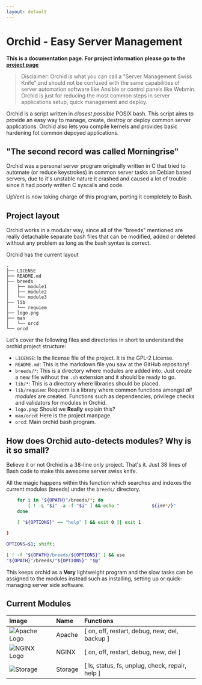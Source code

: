 ```yaml
---
layout: default
---
```


# Orchid - Easy Server Management

**This is a documentation page. For project information please go to the
[project page](https://upvent.codes/orchid)**


> Disclaimer: Orchid is what you can call a "Server Management Swiss Knife"
> and should not be confused with the same capabilities of server automation
> software like Ansible or control panels like Webmin. Orchid is just for
> reducing the most common steps in server applications setup, quick
> management and deploy.

Orchid is a script written in *closest possible* POSIX bash. This script aims
to provide an easy way to manage, create, destroy or deploy common server
applications. Orchid also lets you compile kernels and provides basic hardening
fot common depoyed applications.

## "The second record was called Morningrise"

Orchid was a personal server program originally written in C that tried to automate (or reduce keystrokes) in common server tasks on Debian based servers, due to it's unstable nature it crashed and caused a lot of trouble since it had poorly written C syscalls and code.

UpVent is now taking charge of this program, porting it completely to Bash.

## Project layout

Orchid works in a modular way, since all of the "breeds" mentioned are
really detachable separate bash files that can be modified, added or
deleted without any problem as long as the bash syntax is correct.

Orchid has the current layout

```
.
├── LICENSE
├── README.md
├── breeds
│   ├── module1
│   ├── module2
│   └── module3
├── lib
│   └── requiem
├── logo.png
├── man
│   └── orcd
└── orcd
```

Let's cover the following files and directories in short to understand
the orchid project structure:

* `LICENSE`: Is the license file of the project. It is the GPL-2 License.
* `README.md`: This is the markdown file you saw at the GitHub repository!
* `breeds/*`: This is a directory where modules are added into. Just create
a new file without the `.sh` extension and it should be ready to go.
* `lib/*`: This is a directory where libraries should be placed.
* `lib/requiem`: Requiem is a library where common functions amongst
*all modules* are created. Functions such as dependencies, privilege
checks and validators for modules in Orchid.
* `logo.png`: Should we **Really** explain this?
* `man/orcd`: Here is the project manpage.
* `orcd`: Main orchid bash program.


## How does Orchid auto-detects modules? Why is it so small?

Believe it or not Orchid is a 38-line only project. That's it.
Just 38 lines of Bash code to make this awesome server swiss knife.

All the magic happens within this function which searches and
indexes the current modules (breeds) under the `breeds/` directory.

```bash
    for i in "${OPATH}"/breeds/*; do
        [ ! -L "$i" -a -f "$i" ] && echo "            ${i##*/}"
    done

    [ "${OPTIONS}" == "help" ] && exit 0 || exit 1
   
}

OPTIONS=$1; shift;

[ ! -f "${OPATH}/breeds/${OPTIONS}" ] && use
"${OPATH}"/breeds/"${OPTIONS}" "$@"
```

This keeps orchid as a **Very** lightweight program and
the slow tasks can be assigned to the modules instead
such as installing, setting up or quick-managing server
side software.


## Current Modules

| Image                                                                                  | Name    | Functions                                       |
|:---------------------------------------------------------------------------------------|:--------|:------------------------------------------------|
| ![Apache Logo](https://cdn.iconscout.com/icon/free/png-256/apache-8-1174973.png)       | Apache  | [ on, off, restart, debug, new, del, backup ]   |
| ![NGINX Logo](https://cdn.iconscout.com/icon/free/png-256/nginx-226030.png)            | NGINX   | [ on, off, restart, debug, new, del ]           |
| ![Storage](https://cdn2.iconfinder.com/data/icons/circular-icon-set/256/HardDrive.png) | Storage | [ ls, status, fs, unplug, check, repair, help ] |

